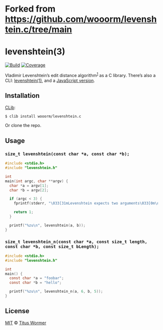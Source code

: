 # Forked from https://github.com/wooorm/levenshtein.c/tree/main

# levenshtein(3)

[![Build][build-badge]][build]
[![Coverage][coverage-badge]][coverage]

Vladimir Levenshtein’s edit distance algorithm<sup>[1][wiki]</sup> as a C library. There’s also a CLI: [levenshtein(1)][cli], and a [JavaScript version][js].

## Installation

[CLib][]:

```sh
$ clib install wooorm/levenshtein.c
```

Or clone the repo.

## Usage

### `size_t levenshtein(const char *a, const char *b);`

```c
#include <stdio.h>
#include "levenshtein.h"

int
main(int argc, char **argv) {
  char *a = argv[1];
  char *b = argv[2];

  if (argc < 3) {
    fprintf(stderr, "\033[31mLevenshtein expects two arguments\033[0m\n");

    return 1;
  }

  printf("%zu\n", levenshtein(a, b));
}
```

### `size_t levenshtein_n(const char *a, const size_t length, const char *b, const size_t bLength);`

``` c
#include <stdio.h>
#include "levenshtein.h"

int
main() {
  const char *a = "foobar";
  const char *b = "hello";

  printf("%zu\n", levenshtein_n(a, 6, b, 5));
}
```

## License

[MIT][] © [Titus Wormer][author]

[build-badge]: https://img.shields.io/travis/wooorm/levenshtein.c.svg

[build]: https://travis-ci.org/wooorm/levenshtein.c

[coverage-badge]: https://img.shields.io/coveralls/wooorm/levenshtein.c.svg

[coverage]: https://coveralls.io/github/wooorm/levenshtein.c

[wiki]: https://en.wikipedia.org/wiki/Levenshtein_distance

[cli]: https://github.com/wooorm/levenshtein

[js]: https://github.com/words/levenshtein-edit-distance

[mit]: license

[author]: https://wooorm.com

[clib]: https://github.com/clibs/clib
